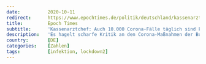 ```yaml
---
date:          2020-10-11
redirect:      https://www.epochtimes.de/politik/deutschland/kassenarztchef-auch-10-000-corona-infektionen-taeglich-sind-kein-drama-wenn-nur-einer-von-1000-schwer-erkrankt-a3354242.html
title:         Epoch Times
subtitle:      'Kassenarztchef: Auch 10.000 Corona-Fälle täglich sind kein Drama - wenn nur einer von 1000 schwer erkrankt'
description:   'Es hagelt scharfe Kritik an den Corona-Maßnahmen der Bundesregierung. Beispielsweise heißt es seitens des Vorstandsvorsitzenden der Kassenärztlichen Bundesvereinigung: "Die Reisebeschränkungen sind zur Pandemiebekämpfung überflüssig und auch nicht umzusetzen."'
country:       [DE]
categories:    [Zahlen]
tags:          [infektion, lockdown2]
---
```


